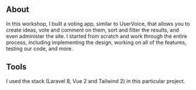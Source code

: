 ## About
In this workshop, I built a voting app, similar to UserVoice, that allows you to create ideas, vote and comment on them, sort and filter the results, and even administer the site. I started from scratch and work through the entire process, including implementing the design, working on all of the features, testing our code, and more.

## Tools
I used the stack (Laravel 8, Vue 2 and Tailwind 2) in this particular project.

